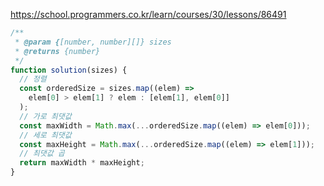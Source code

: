 https://school.programmers.co.kr/learn/courses/30/lessons/86491

```js
/**
 * @param {[number, number][]} sizes
 * @returns {number}
 */
function solution(sizes) {
  // 정렬
  const orderedSize = sizes.map((elem) =>
    elem[0] > elem[1] ? elem : [elem[1], elem[0]]
  );
  // 가로 최댓값
  const maxWidth = Math.max(...orderedSize.map((elem) => elem[0]));
  // 세로 최댓값
  const maxHeight = Math.max(...orderedSize.map((elem) => elem[1]));
  // 최댓값 곱
  return maxWidth * maxHeight;
}
```
